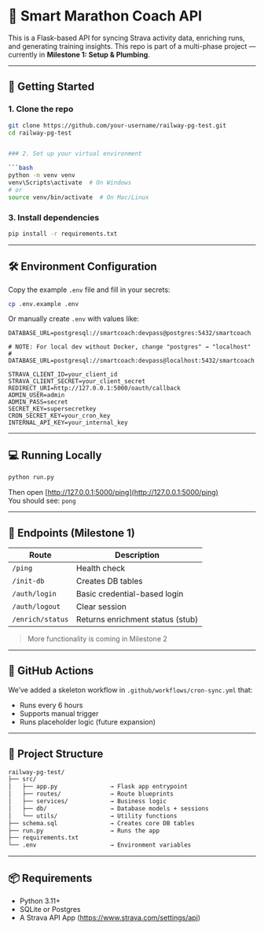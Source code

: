 # 🏃 Smart Marathon Coach API

This is a Flask-based API for syncing Strava activity data, enriching runs, and generating training insights. This repo is part of a multi-phase project — currently in **Milestone 1: Setup & Plumbing**.

---

## 🚀 Getting Started

### 1. Clone the repo

```bash
git clone https://github.com/your-username/railway-pg-test.git
cd railway-pg-test


### 2. Set up your virtual environment

```bash
python -m venv venv
venv\Scripts\activate  # On Windows
# or
source venv/bin/activate  # On Mac/Linux
```

### 3. Install dependencies

```bash
pip install -r requirements.txt
```

---

## 🛠️ Environment Configuration

Copy the example `.env` file and fill in your secrets:

```bash
cp .env.example .env
```

Or manually create `.env` with values like:

```env
DATABASE_URL=postgresql://smartcoach:devpass@postgres:5432/smartcoach

# NOTE: For local dev without Docker, change "postgres" → "localhost"
# DATABASE_URL=postgresql://smartcoach:devpass@localhost:5432/smartcoach

STRAVA_CLIENT_ID=your_client_id
STRAVA_CLIENT_SECRET=your_client_secret
REDIRECT_URI=http://127.0.0.1:5000/oauth/callback
ADMIN_USER=admin
ADMIN_PASS=secret
SECRET_KEY=supersecretkey
CRON_SECRET_KEY=your_cron_key
INTERNAL_API_KEY=your_internal_key

```

---

## 💻 Running Locally

```bash
python run.py
```

Then open [http://127.0.0.1:5000/ping](http://127.0.0.1:5000/ping)  
You should see: `pong`

---

## 🧪 Endpoints (Milestone 1)

| Route           | Description                      |
|-----------------|----------------------------------|
| `/ping`         | Health check                     |
| `/init-db`      | Creates DB tables                |
| `/auth/login`   | Basic credential-based login     |
| `/auth/logout`  | Clear session                    |
| `/enrich/status`| Returns enrichment status (stub) |

> More functionality is coming in Milestone 2

---

## 🧬 GitHub Actions

We’ve added a skeleton workflow in `.github/workflows/cron-sync.yml` that:

- Runs every 6 hours
- Supports manual trigger
- Runs placeholder logic (future expansion)

---

## 🧩 Project Structure

```bash
railway-pg-test/
├── src/
│   ├── app.py               → Flask app entrypoint
│   ├── routes/              → Route blueprints
│   ├── services/            → Business logic
│   ├── db/                  → Database models + sessions
│   └── utils/               → Utility functions
├── schema.sql               → Creates core DB tables
├── run.py                   → Runs the app
├── requirements.txt
└── .env                     → Environment variables

```

---

## 📦 Requirements

- Python 3.11+
- SQLite or Postgres
- A Strava API App (https://www.strava.com/settings/api)